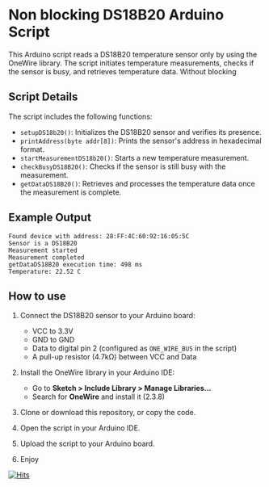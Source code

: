# Non blocking DS18B20 Arduino Script

This Arduino script reads a DS18B20 temperature sensor only by using the OneWire library. 
The script initiates temperature measurements, checks if the sensor is busy, and retrieves temperature data.
Without blocking 



## Script Details

The script includes the following functions:

- `setupDS18b20()`: Initializes the DS18B20 sensor and verifies its presence.
- `printAddress(byte addr[8])`: Prints the sensor's address in hexadecimal format.
- `startMeasurementDS18b20()`: Starts a new temperature measurement.
- `checkBusyDS18B20()`: Checks if the sensor is still busy with the measurement.
- `getDataDS18B20()`: Retrieves and processes the temperature data once the measurement is complete.


## Example Output

    Found device with address: 28:FF:4C:60:92:16:05:5C
    Sensor is a DS18B20
    Measurement started
    Measurement completed
    getDataDS18B20 execution time: 498 ms
    Temperature: 22.52 C


## How to use

1. Connect the DS18B20 sensor to your Arduino board:
   - VCC to 3.3V
   - GND to GND
   - Data to digital pin 2 (configured as `ONE_WIRE_BUS` in the script)
   - A pull-up resistor (4.7kΩ) between VCC and Data

2. Install the OneWire library in your Arduino IDE:
   - Go to **Sketch > Include Library > Manage Libraries...**
   - Search for **OneWire** and install it (2.3.8)

3. Clone or download this repository, or copy the code.
4. Open the script in your Arduino IDE.
5. Upload the script to your Arduino board.
6. Enjoy

[![Hits](https://hits.seeyoufarm.com/api/count/incr/badge.svg?url=https%3A%2F%2Fgithub.com%2Fpeff74%2FDallas_ds18b20_non_blocking&count_bg=%2379C83D&title_bg=%23555555&icon=&icon_color=%23E7E7E7&title=hits&edge_flat=false)](https://hits.seeyoufarm.com)
